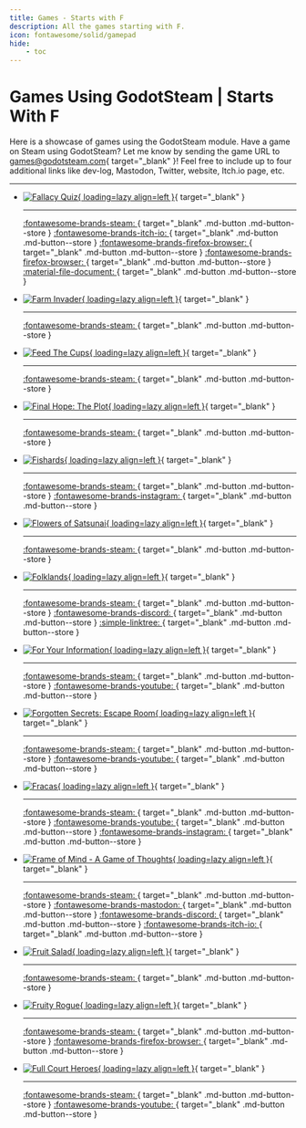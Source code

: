 ```yaml
---
title: Games - Starts with F
description: All the games starting with F.
icon: fontawesome/solid/gamepad
hide:
    - toc
---
```


# Games Using GodotSteam | Starts With F

Here is a showcase of games using the GodotSteam module. Have a game on Steam using GodotSteam? Let me know by sending the game URL to [games@godotsteam.com](mailto:games@godotsteam.com){ target="\_blank" }!  Feel free to include up to four additional links like dev-log, Mastodon, Twitter, website, Itch.io page, etc.

---

<div id="games" class="grid cards" markdown>

- [![Fallacy Quiz](https://steamcdn-a.akamaihd.net/steam/apps/2847380/header.jpg){ loading=lazy align=left }](https://store.steampowered.com/app/2847380/Fallacy_Quiz/){ target="\_blank" }

	---

	[ :fontawesome-brands-steam: ](https://store.steampowered.com/app/2847380/Fallacy_Quiz/){ target="\_blank" .md-button .md-button--store }
	[ :fontawesome-brands-itch-io: ](https://timkrief.itch.io/fallacy-quiz){ target="\_blank" .md-button .md-button--store }
	[ :fontawesome-brands-firefox-browser: ](https://fallacyquiz.com/){ target="\_blank" .md-button .md-button--store }
	[ :fontawesome-brands-firefox-browser: ](https://links.timkrief.com/){ target="\_blank" .md-button .md-button--store }
	[ :material-file-document: ](https://projects.timkrief.com/presskit/fallacy-quiz/?lang=en){ target="\_blank" .md-button .md-button--store }

- [![Farm Invader](https://steamcdn-a.akamaihd.net/steam/apps/3277240/header.jpg){ loading=lazy align=left }](https://store.steampowered.com/app/3277240/Farm_Invader/){ target="\_blank" }

	---

	[ :fontawesome-brands-steam: ](https://store.steampowered.com/app/3277240/Farm_Invader/){ target="\_blank" .md-button .md-button--store }

- [![Feed The Cups](https://steamcdn-a.akamaihd.net/steam/apps/2336220/header.jpg){ loading=lazy align=left }](https://store.steampowered.com/app/2336220/Feed_the_Cups/){ target="\_blank" }

	---

	[ :fontawesome-brands-steam: ](https://store.steampowered.com/app/2336220/Feed_the_Cups/){ target="\_blank" .md-button .md-button--store }

- [![Final Hope: The Plot](https://steamcdn-a.akamaihd.net/steam/apps/1339030/header.jpg){ loading=lazy align=left }](https://store.steampowered.com/app/1339030/Final_Hope_The_Plot/){ target="\_blank" }

	---

	[ :fontawesome-brands-steam: ](https://store.steampowered.com/app/1339030/Final_Hope_The_Plot/){ target="\_blank" .md-button .md-button--store }

- [![Fishards](https://steamcdn-a.akamaihd.net/steam/apps/1637140/header.jpg){ loading=lazy align=left }](https://store.steampowered.com/app/1637140/Fishards/){ target="\_blank" }

	---

	[ :fontawesome-brands-steam: ](https://store.steampowered.com/app/1637140/Fishards/){ target="\_blank" .md-button .md-button--store }
	[ :fontawesome-brands-instagram: ](https://www.instagram.com/rivernotch/){ target="\_blank" .md-button .md-button--store }

- [![Flowers of Satsunai](https://steamcdn-a.akamaihd.net/steam/apps/2107710/header.jpg){ loading=lazy align=left }](https://store.steampowered.com/app/2107710/Flowers_of_Satsunai/){ target="\_blank" }

	---

	[ :fontawesome-brands-steam: ](https://store.steampowered.com/app/2107710/Flowers_of_Satsunai/){ target="\_blank" .md-button .md-button--store }

- [![Folklands](https://steamcdn-a.akamaihd.net/steam/apps/2282890/header.jpg){ loading=lazy align=left }](https://store.steampowered.com/app/2282890/Folklands/){ target="\_blank" }

	---

	[ :fontawesome-brands-steam: ](https://store.steampowered.com/app/2282890/Folklands/){ target="\_blank" .md-button .md-button--store }
	[ :fontawesome-brands-discord: ](https://discord.gg/NE42UkhkpF){ target="\_blank" .md-button .md-button--store }
	[ :simple-linktree: ](https://linktr.ee/folklandsgame){ target="\_blank" .md-button .md-button--store }

- [![For Your Information](https://steamcdn-a.akamaihd.net/steam/apps/1923990/header.jpg){ loading=lazy align=left }](https://store.steampowered.com/app/1923990/For_Your_Information/){ target="\_blank" }

	---

	[ :fontawesome-brands-steam: ](https://store.steampowered.com/app/1923990/For_Your_Information/){ target="\_blank" .md-button .md-button--store }
	[ :fontawesome-brands-youtube: ](https://www.youtube.com/channel/UCREVI9PBbV_1sXuBUTi5sXA){ target="\_blank" .md-button .md-button--store }

- [![Forgotten Secrets: Escape Room](https://steamcdn-a.akamaihd.net/steam/apps/2830320/header.jpg){ loading=lazy align=left }](https://store.steampowered.com/app/2830320/Forgotten_Secrets_Escape_Room/){ target="\_blank" }

	---

	[ :fontawesome-brands-steam: ](https://store.steampowered.com/app/2830320/Forgotten_Secrets_Escape_Room/){ target="\_blank" .md-button .md-button--store }
	[ :fontawesome-brands-youtube: ](https://www.youtube.com/channel/UCojVSa8GcxNT2ImOyvmlohg){ target="\_blank" .md-button .md-button--store }

- [![Fracas](https://steamcdn-a.akamaihd.net/steam/apps/2824960/header.jpg){ loading=lazy align=left }](https://store.steampowered.com/app/2824960/Fracas/){ target="\_blank" }

	---

	[ :fontawesome-brands-steam: ](https://store.steampowered.com/app/2824960/Fracas/){ target="\_blank" .md-button .md-button--store }
	[ :fontawesome-brands-youtube: ](https://www.youtube.com/channel/UCfvMIfsupw6zfQ6Hs5W3aOA){ target="\_blank" .md-button .md-button--store }
	[ :fontawesome-brands-instagram: ](https://www.instagram.com/rookbirdgames/){ target="\_blank" .md-button .md-button--store }

- [![Frame of Mind - A Game of Thoughts](https://steamcdn-a.akamaihd.net/steam/apps/2515480/header.jpg){ loading=lazy align=left }](https://store.steampowered.com/app/2515480/Frame_of_Mind__A_game_of_thoughts/){ target="\_blank" }

	---

	[ :fontawesome-brands-steam: ](https://store.steampowered.com/app/2515480/Frame_of_Mind__A_game_of_thoughts/){ target="\_blank" .md-button .md-button--store }
	[ :fontawesome-brands-mastodon: ](https://mastodon.gamedev.place/@FrameOfMind){ target="\_blank" .md-button .md-button--store }
	[ :fontawesome-brands-discord: ](https://discord.gg/WjduEh4htP){ target="\_blank" .md-button .md-button--store }
	[ :fontawesome-brands-itch-io: ](https://purplesloth.itch.io/frame-of-mind){ target="\_blank" .md-button .md-button--store }

- [![Fruit Salad](https://steamcdn-a.akamaihd.net/steam/apps/1848520/header.jpg){ loading=lazy align=left }](https://store.steampowered.com/app/1848520/Fruit_Salad/){ target="\_blank" }

	---

	[ :fontawesome-brands-steam: ](https://store.steampowered.com/app/1848520/Fruit_Salad/){ target="\_blank" .md-button .md-button--store }

- [![Fruity Rogue](https://steamcdn-a.akamaihd.net/steam/apps/3221570/header.jpg){ loading=lazy align=left }](https://store.steampowered.com/app/3221570/Fruity_Rogue/){ target="\_blank" }

	---

	[ :fontawesome-brands-steam: ](https://store.steampowered.com/app/3221570/Fruity_Rogue/){ target="\_blank" .md-button .md-button--store }
	[ :fontawesome-brands-firefox-browser: ](https://www.fruityrogue.com/){ target="\_blank" .md-button .md-button--store }

- [![Full Court Heroes](https://steamcdn-a.akamaihd.net/steam/apps/2268280/header.jpg){ loading=lazy align=left }](https://store.steampowered.com/app/2268280/Full_Court_Heroes/){ target="\_blank" }

	---

	[ :fontawesome-brands-steam: ](https://store.steampowered.com/app/2268280/Full_Court_Heroes/){ target="\_blank" .md-button .md-button--store }
	[ :fontawesome-brands-youtube: ](https://www.youtube.com/channel/UCPrIEKXiR_VI5h4XI4T5sVw){ target="\_blank" .md-button .md-button--store }

</div>